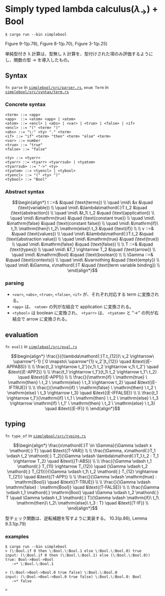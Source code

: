 # Simply typed lambda calculus($\lambda_{\rightarrow}$) + Bool

```
$ cargo run --bin simplebool
```

Figure 9-1(p.78), Figure 8-1(p.70), Figure 3-1(p.25)

単純型付き λ 計算は、型無し λ 計算を、型付けされた項のみ評価するようにし、関数の型 $\rightarrow$ を導入したもの。

## Syntax

`fn parse` in [`simplebool/src/parser.rs`](https://github.com/kisepichu/tapl-rs/blob/main/simplebool/src/parser.rs), `enum Term` in [`simplebool/src/syntax/term.rs`](https://github.com/kisepichu/tapl-rs/blob/main/simplebool/src/syntax/term.rs)

### Concrete syntax

```bnf
<term> ::= <app>
<app>  ::= <atom> <app> | <atom>
<atom> ::= <encl> | <abs> | <var> | <true> | <false> | <if>
<encl> ::= "(" <term> ")"
<abs> ::= "\:" <ty> "." <term>
<if> ::= "if" <term> "then" <term> "else" <term>
<var> ::= number
<true> ::= "true"
<false> ::= "false"

<ty> ::= <tyarr>
<tyarr> ::= <tyarr> <tyarrsub> | <tyatom>
<tyarrsub> ::= "->" <ty>
<tyatom> ::= <tyencl> | <tybool>
<tyencl> ::= "(" <ty> ")"
<tybool> ::= "Bool"
```

### Abstract syntax

```math
\begin{align*}
t ::=&   &\quad (\text{terms}) \\
  \quad \mid\ &x &\quad (\text{variable}) \\
  \quad \mid\ &\lambda\mathord{:}T.t_2  &\quad (\text{abstraction}) \\
  \quad \mid\ &t_1\ t_2 &\quad (\text{application}) \\
  \quad \mid\ &\mathrm{true} &\quad (\text{constant true}) \\
  \quad \mid\ &\mathrm{false} &\quad (\text{constant false}) \\
  \quad \mid\ &\mathrm{if}\ t_1\ \mathrm{then}\ t_2\ \mathrm{else}\ t_3 &\quad (\text{if}) \\
  \\
v ::=&   &\quad (\text{values}) \\
  \quad \mid\ &\lambda\mathord{:}T.t_2 &\quad (\text{abstraction value}) \\
  \quad \mid\ &\mathrm{true} &\quad (\text{true}) \\
  \quad \mid\ &\mathrm{false} &\quad (\text{false}) \\
  \\
T ::=&   &\quad (\text{types}) \\
  \quad \mid\ &T_1 \rightarrow T_2 &\quad (\text{arrow}) \\
  \quad \mid\ &\mathrm{Bool} &\quad (\text{boolean}) \\
  \\
\Gamma ::=&   &\quad (\text{contexts}) \\
  \quad \mid\ &\varnothing &\quad (\text{empty}) \\
  \quad \mid\ &\Gamma, x\mathord{:}T &\quad (\text{term variable binding}) \\
\end{align*}
```

### parsing

- `<var>`, `<abs>`, `<true>`, `<false>`, `<if>` が、それぞれ対応する term に変換される。
- `<app>` は、 `<atom>` の列が左結合で application に変換される。
- `<tybool>` は boolean に変換され、 `<tyarr>` は、 `<tyatom>` と "->" の列が右結合で arrow に変換される。

## evaluation

`fn eval1` in [`simplebool/src/eval.rs`](https://github.com/kisepichu/tapl-rs/blob/main/simplebool/src/eval.rs)

```math
\begin{align*}
\frac{}{(\lambda\mathord{:}T.t_{12})\ v_2 \rightarrow\ \uparrow^{-1} [`0 \mapsto\ \uparrow^{1} v_2`]t_{12}} \quad &\text{(E-APPABS)} \\
\\
\frac{t_2 \rightarrow t_2'}{v_1\ t_2 \rightarrow v_1\ t_2'} \quad &\text{(E-APP2)} \\
\\
\frac{t_1 \rightarrow t_1'}{t_1\ t_2 \rightarrow t_1'\ t_2} \quad &\text{(E-APP1)} \\
\\
\frac{}{\mathrm{if} \ \mathrm{true} \ \mathrm{then} \ t_2 \ \mathrm{else} \ t_3 \rightarrow t_2} \quad &\text{(E-IFTRUE)} \\
\\
\frac{}{\mathrm{if} \ \mathrm{false} \ \mathrm{then} \ t_2 \ \mathrm{else} \ t_3 \rightarrow t_3} \quad &\text{(E-IFFALSE)} \\
\\
\frac{t_1 \rightarrow t_1'}{\mathrm{if} \ t_1 \ \mathrm{then} \ t_2 \ \mathrm{else} \ t_3 \rightarrow \mathrm{if} \ t_1' \ \mathrm{then} \ t_2 \ \mathrm{else} \ t_3} \quad &\text{(E-IF)} \\
\end{align*}
```

## typing

`fn type_of` in [`simplebool/src/typing.rs`](https://github.com/kisepichu/tapl-rs/blob/main/simplebool/src/typing.rs)

```math
\begin{align*}
\frac{x\mathord{:}T \in \Gamma}{\Gamma \vdash x \mathord{:} T} \quad &\text{(T-VAR)} \\
\\
\frac{\Gamma, x\mathord{:}T_1 \vdash t_2 \mathord{:} T_2}{\Gamma \vdash \lambda\mathord{:}T_1.t_2 : T_1 \rightarrow T_2} \quad &\text{(T-ABS)} \\
\\
\frac{{\Gamma \vdash t_1 \mathord{:} T_{11} \rightarrow T_{12}} \quad {\Gamma \vdash t_2 \mathord{:} T_{21}}}{\Gamma \vdash t_1\ t_2 \mathord{:} T_{12} \rightarrow T_{21}} \quad &\text{(T-APP)} \\
\\
\frac{}{\Gamma \vdash \mathrm{true} : \mathrm{Bool}} \quad &\text{(T-TRUE)} \\
\\
\frac{}{\Gamma \vdash \mathrm{false} : \mathrm{Bool}} \quad &\text{(T-FALSE)} \\
\\
\frac{\Gamma \vdash t_1 \mathord{:} \mathrm{Bool} \quad \Gamma \vdash t_2 \mathord{:} T \quad \Gamma \vdash t_3 \mathord{:} T}{\Gamma \vdash \mathrm{if}\ t_1\ \mathrm{then}\ t_2\ \mathrm{else}\ t_3 : T} \quad &\text{(T-IF)} \\
\end{align*}
```

型チェック関数は、逆転補題を写すように実装する。 10.3(p.86), Lemma 9.3.1(p.79)

### examples

```
$ cargo run --bin simplebool
> (\:Bool.if 0 then \:Bool.\:Bool.1 else \:Bool.\:Bool.0) true
input: (\:Bool.if 0 then (\:Bool.\:Bool.1) else (\:Bool.\:Bool.0)) true: Bool->Bool->Bool
   ->* \:Bool.\:Bool.1

> (\:Bool->Bool->Bool.0 true false) \:Bool.\:Bool.0
input: (\:Bool->Bool->Bool.0 true false) \:Bool.\:Bool.0: Bool
   ->* false

>
```
